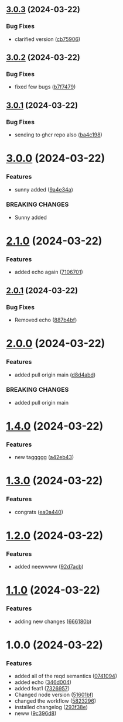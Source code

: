 ## [3.0.3](https://github.com/sidhugithubaction/mygitactioncourse/compare/v3.0.2...v3.0.3) (2024-03-22)


### Bug Fixes

* clarified version ([cb75906](https://github.com/sidhugithubaction/mygitactioncourse/commit/cb75906eb891a62fc92856762bf5f069c886680c))

## [3.0.2](https://github.com/sidhugithubaction/mygitactioncourse/compare/v3.0.1...v3.0.2) (2024-03-22)


### Bug Fixes

* fixed few bugs ([b7f7479](https://github.com/sidhugithubaction/mygitactioncourse/commit/b7f7479274207863fd1ffd5e06944d396237fcc4))

## [3.0.1](https://github.com/sidhugithubaction/mygitactioncourse/compare/v3.0.0...v3.0.1) (2024-03-22)


### Bug Fixes

* sending to ghcr repo also ([ba4c198](https://github.com/sidhugithubaction/mygitactioncourse/commit/ba4c198cbcef588875582d4913810c9cb1b105a2))

# [3.0.0](https://github.com/sidhugithubaction/mygitactioncourse/compare/v2.1.0...v3.0.0) (2024-03-22)


### Features

* sunny added ([9a4e34a](https://github.com/sidhugithubaction/mygitactioncourse/commit/9a4e34adfae1cb40a714bd1a7c88b46d27e344d9))


### BREAKING CHANGES

* Sunny added

# [2.1.0](https://github.com/sidhugithubaction/mygitactioncourse/compare/v2.0.1...v2.1.0) (2024-03-22)


### Features

*  added echo again ([7106701](https://github.com/sidhugithubaction/mygitactioncourse/commit/710670160fe0442a18c1d2d9ae904b10b4af80fa))

## [2.0.1](https://github.com/sidhugithubaction/mygitactioncourse/compare/v2.0.0...v2.0.1) (2024-03-22)


### Bug Fixes

* Removed echo ([887b4bf](https://github.com/sidhugithubaction/mygitactioncourse/commit/887b4bfbc61fa4d2e82b08abd98722b3ba16cbce))

# [2.0.0](https://github.com/sidhugithubaction/mygitactioncourse/compare/v1.4.0...v2.0.0) (2024-03-22)


### Features

* added pull origin main ([d8d4abd](https://github.com/sidhugithubaction/mygitactioncourse/commit/d8d4abd5f1ae4538cc6c96f8a238313da20ba04a))


### BREAKING CHANGES

* added pull origin main

# [1.4.0](https://github.com/sidhugithubaction/mygitactioncourse/compare/v1.3.0...v1.4.0) (2024-03-22)


### Features

* new taggggg ([a42eb43](https://github.com/sidhugithubaction/mygitactioncourse/commit/a42eb43aa2e9d21e3bf0cbe5a3f2935e092034b6))

# [1.3.0](https://github.com/sidhugithubaction/mygitactioncourse/compare/v1.2.0...v1.3.0) (2024-03-22)


### Features

* congrats ([ea0a440](https://github.com/sidhugithubaction/mygitactioncourse/commit/ea0a440f9111429ed5779ea400a17cc5d66b9cfa))

# [1.2.0](https://github.com/sidhugithubaction/mygitactioncourse/compare/v1.1.0...v1.2.0) (2024-03-22)


### Features

* added neewwww ([92d7acb](https://github.com/sidhugithubaction/mygitactioncourse/commit/92d7acb645de38814d6bca3a57d0b42ede5e2f42))

# [1.1.0](https://github.com/sidhugithubaction/mygitactioncourse/compare/v1.0.0...v1.1.0) (2024-03-22)


### Features

* adding new changes ([666180b](https://github.com/sidhugithubaction/mygitactioncourse/commit/666180b8cc97f82b13c3c7936f2a22f89850f798))

# 1.0.0 (2024-03-22)


### Features

* added all of the reqd semantics ([0741094](https://github.com/sidhugithubaction/mygitactioncourse/commit/07410949e2b70e088f038ed9dd4b3e40640880b8))
* added echo ([346d004](https://github.com/sidhugithubaction/mygitactioncourse/commit/346d004ce0f758848c4ed91774b74679b9e513b5))
* added feat1 ([7326957](https://github.com/sidhugithubaction/mygitactioncourse/commit/7326957656b2f259f810bda389aa0a9f367bdcd9))
* Changed node version ([51601bf](https://github.com/sidhugithubaction/mygitactioncourse/commit/51601bfbb0bcac95fd880e262aee485b57c87f91))
* changed the workflow ([5823296](https://github.com/sidhugithubaction/mygitactioncourse/commit/5823296ed886ea6e6dd9ec81dd71f97d30dfed2a))
* installed changelog ([293f38e](https://github.com/sidhugithubaction/mygitactioncourse/commit/293f38e6ba02ab465a608f437c9c77be151ba75f))
* neww ([9c396d8](https://github.com/sidhugithubaction/mygitactioncourse/commit/9c396d8dcff1930e698342de770e97fc5048982c))
